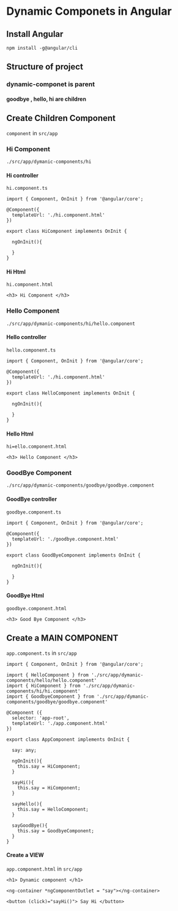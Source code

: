 # Dynamic Componets in Angular

## Install Angular

`npm install -g@angular/cli`

## Structure of project

### dynamic-componet is parent

#### goodbye , hello, hi are children

## Create Children Component

`component` in `src/app`

### Hi Component

`./src/app/dymanic-components/hi`

#### Hi controller

`hi.component.ts`

```
import { Component, OnInit } from '@angular/core';

@Component({
  templateUrl: './hi.component.html'
})

export class HiComponent implements OnInit {

  ngOnInit(){

  }
}
```

#### Hi Html

`hi.component.html`

```
<h3> Hi Component </h3>
```

### Hello Component

`./src/app/dymanic-components/hi/hello.component`

#### Hello controller

`hello.component.ts`

```
import { Component, OnInit } from '@angular/core';

@Component({
  templateUrl: './hi.component.html'
})

export class HelloComponent implements OnInit {

  ngOnInit(){

  }
}
```

#### Hello Html

`hi=ello.component.html`

```
<h3> Hello Component </h3>
```

### GoodBye Component

`./src/app/dymanic-components/goodbye/goodbye.component`

#### GoodBye controller

`goodbye.component.ts`

```
import { Component, OnInit } from '@angular/core';

@Component({
  templateUrl: './goodbye.component.html'
})

export class GoodByeComponent implements OnInit {

  ngOnInit(){

  }
}
```

#### GoodBye Html

`goodbye.component.html`

```
<h3> Good Bye Component </h3>
```

## Create a MAIN COMPONENT

`app.component.ts` in `src/app`

```
import { Component, OnInit } from '@angular/core';

import { HelloComponent } from './src/app/dymanic-components/hello/hello.component'
import { HiComponent } from './src/app/dymanic-components/hi/hi.component'
import { GoodbyeComponent } from './src/app/dymanic-components/goodbye/goodbye.component'

@Component ({
  selector: 'app-root',
  templateUrl: './app.component.html'
})

export class AppComponent implements OnInit {

  say: any;

  ngOnInit(){
    this.say = HiComponent;
  }

  sayHi(){
    this.say = HiComponent;
  }

  sayHello(){
    this.say = HelloComponent;
  }

  sayGoodBye(){
    this.say = GoodbyeComponent;
  }
}
```

#### Create a VIEW

`app.component.html` in `src/app`

```
<h1> Dynamic component </h1>

<ng-container *ngComponentOutlet = "say"></ng-container>

<button (click)="sayHi()"> Say Hi </button>




```
